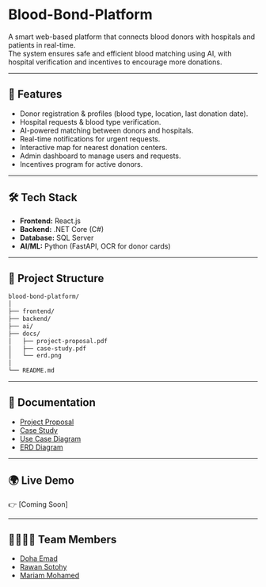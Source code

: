 # Blood-Bond-Platform

A smart web-based platform that connects blood donors with hospitals and patients in real-time.  
The system ensures safe and efficient blood matching using AI, with hospital verification and incentives to encourage more donations.  

---

## 🚀 Features
-  Donor registration & profiles (blood type, location, last donation date).  
-  Hospital requests & blood type verification.  
-  AI-powered matching between donors and hospitals.  
-  Real-time notifications for urgent requests.  
-  Interactive map for nearest donation centers.  
-  Admin dashboard to manage users and requests.  
-  Incentives program for active donors.  

---

## 🛠️ Tech Stack
- **Frontend:** React.js  
- **Backend:** .NET Core (C#)  
- **Database:** SQL Server  
- **AI/ML:** Python (FastAPI, OCR for donor cards)  

---

## 📂 Project Structure

```bash
blood-bond-platform/
│
├── frontend/        
├── backend/         
├── ai/              
├── docs/            
│   ├── project-proposal.pdf
│   ├── case-study.pdf
│   └── erd.png
│
└── README.md 
```

---

## 📖 Documentation

- [Project Proposal](./docs/Project%20Proposal.pdf)  
- [Case Study](./docs/Case%20study.pdf)
- [Use Case Diagram](./docs/Blood-Bond-Platform-Use%20Case%20Diagram.png)
- [ERD Diagram](./docs/ERD.jpeg)  

---

## 🌍 Live Demo

👉 [Coming Soon]

---

## 👨‍👩‍👧‍👦 Team Members
-  [Doha Emad](https://github.com/Doha-2004)
-  [Rawan Sotohy](https://github.com/Rawan-Sotohy)
-  [Mariam Mohamed](https://github.com/MariamMoBarakat)


